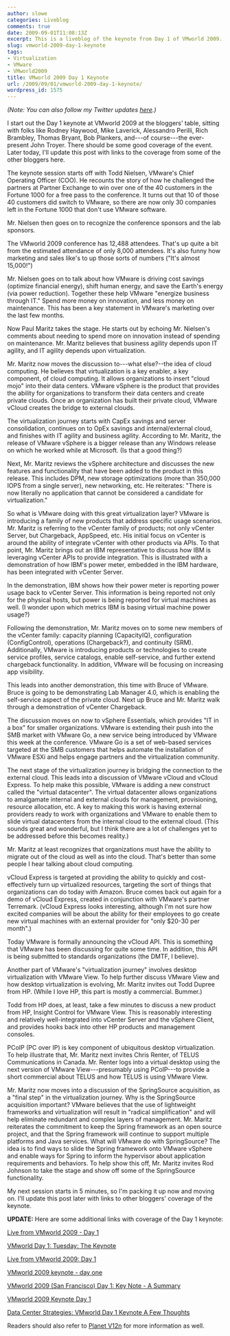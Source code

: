 ```yaml
---
author: slowe
categories: Liveblog
comments: true
date: 2009-09-01T11:08:13Z
excerpt: This is a liveblog of the keynote from Day 1 of VMworld 2009.
slug: vmworld-2009-day-1-keynote
tags:
- Virtualization
- VMware
- VMworld2009
title: VMworld 2009 Day 1 Keynote
url: /2009/09/01/vmworld-2009-day-1-keynote/
wordpress_id: 1575
---
```


_(Note: You can also follow my Twitter updates [here](http://twitter.com/scott\_lowe).)_

I start out the Day 1 keynote at VMworld 2009 at the bloggers' table, sitting with folks like Rodney Haywood, Mike Laverick, Alessandro Perilli, Rich Brambley, Thomas Bryant, Bob Plankers, and---of course---the ever-present John Troyer. There should be some good coverage of the event. Later today, I'll update this post with links to the coverage from some of the other bloggers here.

The keynote session starts off with Todd Nielsen, VMware's Chief Operating Officer (COO). He recounts the story of how he challenged the partners at Partner Exchange to win over one of the 40 customers in the Fortune 1000 for a free pass to the conference. It turns out that 10 of those 40 customers did switch to VMware, so there are now only 30 companies left in the Fortune 1000 that don't use VMware software.

Mr. Nielsen then goes on to recognize the conference sponsors and the lab sponsors.

The VMworld 2009 conference has 12,488 attendees. That's up quite a bit from the estimated attendance of only 8,000 attendees. It's also funny how marketing and sales like's to up those sorts of numbers ("It's almost 15,000!")

Mr. Nielsen goes on to talk about how VMware is driving cost savings (optimize financial energy), shift human energy, and save the Earth's energy (via power reduction). Together these help VMware "energize business through IT." Spend more money on innovation, and less money on maintenance. This has been a key statement in VMware's marketing over the last few months.

Now Paul Maritz takes the stage. He starts out by echoing Mr. Nielsen's comments about needing to spend more on innovation instead of spending on maintenance. Mr. Maritz believes that business agility depends upon IT agility, and IT agility depends upon virtualization.

Mr. Maritz now moves the discussion to---what else?--the idea of cloud computing. He believes that virtualization is a key enabler, a key component, of cloud computing. It allows organizations to insert "cloud mojo" into their data centers. VMware vSphere is the product that provides the ability for organizations to transform their data centers and create private clouds. Once an organization has built their private cloud, VMware vCloud creates the bridge to external clouds.

The virtualization journey starts with CapEx savings and server consolidation, continues on to OpEx savings and internal/external cloud, and finishes with IT agility and business agility. According to Mr. Maritz, the release of VMware vSphere is a bigger release than any Windows release on which he worked while at Microsoft. (Is that a good thing?)

Next, Mr. Maritz reviews the vSphere architecture and discusses the new features and functionality that have been added to the product in this release. This includes DPM, new storage optimizations (more than 350,000 IOPS from a single server), new networking, etc. He reiterates: "There is now literally no application that cannot be considered a candidate for virtualization."

So what is VMware doing with this great virtualization layer? VMware is introducing a family of new products that address specific usage scenarios. Mr. Maritz is referring to the vCenter family of products; not only vCenter Server, but Chargeback, AppSpeed, etc. His initial focus on vCenter is around the ability of integrate vCenter with other products via APIs. To that point, Mr. Maritz brings out an IBM representative to discuss how IBM is leveraging vCenter APIs to provide integration. This is illustrated with a demonstration of how IBM's power meter, embedded in the IBM hardware, has been integrated with vCenter Server.

In the demonstration, IBM shows how their power meter is reporting power usage back to vCenter Server. This information is being reported not only for the physical hosts, but power is being reported for virtual machines as well. (I wonder upon which metrics IBM is basing virtual machine power usage?)

Following the demonstration, Mr. Maritz moves on to some new members of the vCenter family: capacity planning (CapacityIQ), configuration (ConfigControl), operations (Chargeback?), and continuity (SRM). Additionally, VMware is introducing products or technologies to create service profiles, service catalogs, enable self-service, and further extend chargeback functionality. In addition, VMware will be focusing on increasing app visibility.

This leads into another demonstration, this time with Bruce of VMware. Bruce is going to be demonstrating Lab Manager 4.0, which is enabling the self-service aspect of the private cloud. Next up Bruce and Mr. Maritz walk through a demonstration of vCenter Chargeback.

The discussion moves on now to vSphere Essentials, which provides "IT in a box" for smaller organizations. VMware is extending their push into the SMB market with VMware Go, a new service being introduced by VMware this week at the conference. VMware Go is a set of web-based services targeted at the SMB customers that helps automate the installation of VMware ESXi and helps engage partners and the virtualization community.

The next stage of the virtualization journey is bridging the connection to the external cloud. This leads into a discussion of VMware vCloud and vCloud Express. To help make this possible, VMware is adding a new construct called the "virtual datacenter". The virtual datacenter allows organizations to amalgamate internal and external clouds for management, provisioning, resource allocation, etc. A key to making this work is having external providers ready to work with organizations and VMware to enable them to slide virtual datacenters from the internal cloud to the external cloud. (This sounds great and wonderful, but I think there are a lot of challenges yet to be addressed before this becomes reality.)

Mr. Maritz at least recognizes that organizations must have the ability to migrate out of the cloud as well as into the cloud. That's better than some people I hear talking about cloud computing.

vCloud Express is targeted at providing the ability to quickly and cost-effectively turn up virtualized resources, targeting the sort of things that organizations can do today with Amazon. Bruce comes back out again for a demo of vCloud Express, created in conjunction with VMware's partner Terremark. (vCloud Express looks interesting, although I'm not sure how excited companies will be about the ability for their employees to go create new virtual machines with an external provider for "only $20-30 per month".)

Today VMware is formally announcing the vCloud API. This is something that VMware has been discussing for quite some time. In addition, this API is being submitted to standards organizations (the DMTF, I believe).

Another part of VMware's "virtualization journey" involves desktop virtualization with VMware View. To help further discuss VMware View and how desktop virtualization is evolving, Mr. Maritz invites out Todd Dupree from HP. (While I love HP, this part is mostly a commercial. Bummer.)

Todd from HP does, at least, take a few minutes to discuss a new product from HP, Insight Control for VMware View. This is reasonably interesting and relatively well-integrated into vCenter Server and the vSphere Client, and provides hooks back into other HP products and management consoles.

PCoIP (PC over IP) is key component of ubiquitous desktop virtualization. To help illustrate that, Mr. Maritz next invites Chris Renter, of TELUS Communications in Canada. Mr. Renter logs into a virtual desktop using the next version of VMware View---presumably using PCoIP---to provide a short commercial about TELUS and how TELUS is using VMware View.

Mr. Maritz now moves into a discussion of the SpringSource acquisition, as a "final step" in the virtualization journey. Why is the SpringSource acquisition important? VMware believes that the use of lightweight frameworks and virtualization will result in "radical simplification" and will help eliminate redundant and complex layers of management. Mr. Maritz reiterates the commitment to keep the Spring framework as an open source project, and that the Spring framework will continue to support multiple platforms and Java services. What will VMware do with SpringSource? The idea is to find ways to slide the Spring framework onto VMware vSphere and enable ways for Spring to inform the hypervisor about application requirements and behaviors. To help show this off, Mr. Maritz invites Rod Johnson to take the stage and show off some of the SpringSource functionality.

My next session starts in 5 minutes, so I'm packing it up now and moving on. I'll update this post later with links to other bloggers' coverage of the keynote.

**UPDATE:** Here are some additional links with coverage of the Day 1 keynote:

[Live from VMworld 2009 - Day 1](http://blog.dynatrace.com/2009/09/01/live-from-vmworld-2009-day-1/)  

[VMworld Day 1: Tuesday: The Keynote](http://www.rtfm-ed.co.uk/?p=1683)  

[Live from VMworld 2009: Day 1](http://www.virtualization.info/2009/09/live-from-vmworld-2009-day-1.html)  

[VMworld 2009 keynote - day one](http://virtualization.com/news/2009/09/01/vmworld-2009-keynote-day-one/)  

[VMworld 2009 (San Francisco) Day 1: Key Note - A Summary](http://www.techhead.co.uk/vmworld-2009-san-francisco-day-1-key-note-a-summary)  

[VMworld 2009 Keynote Day 1](http://vmguy.com/wordpress/index.php/archives/1048)  

[Data Center Strategies: VMworld Day 1 Keynote A Few Thoughts](http://dcsblog.burtongroup.com/data_center_strategies/2009/09/vmworld-day-1-keynote-a-few-thoughts.html)

Readers should also refer to [Planet V12n](http://www.vmware.com/vmtn/planet/v12n/) for more information as well.
